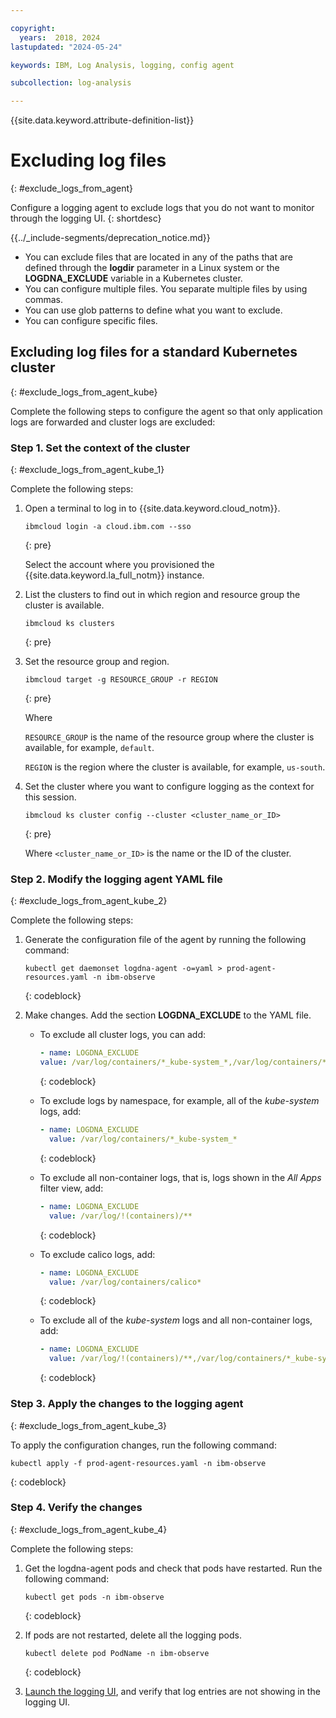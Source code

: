 ```yaml
---

copyright:
  years:  2018, 2024
lastupdated: "2024-05-24"

keywords: IBM, Log Analysis, logging, config agent

subcollection: log-analysis

---
```


{{site.data.keyword.attribute-definition-list}}

# Excluding log files
{: #exclude_logs_from_agent}

Configure a logging agent to exclude logs that you do not want to monitor through the logging UI.
{: shortdesc}


{{../_include-segments/deprecation_notice.md}}

* You can exclude files that are located in any of the paths that are defined through the **logdir** parameter in a Linux system or the **LOGDNA_EXCLUDE** variable in a Kubernetes cluster.
* You can configure multiple files. You separate multiple files by using commas.
* You can use glob patterns to define what you want to exclude.
* You can configure specific files.



## Excluding log files for a standard Kubernetes cluster
{: #exclude_logs_from_agent_kube}


Complete the following steps to configure the agent so that only application logs are forwarded and cluster logs are excluded:

### Step 1. Set the context of the cluster
{: #exclude_logs_from_agent_kube_1}

Complete the following steps:

1. Open a terminal to log in to {{site.data.keyword.cloud_notm}}.

    ```text
    ibmcloud login -a cloud.ibm.com --sso
    ```
    {: pre}

    Select the account where you provisioned the {{site.data.keyword.la_full_notm}} instance.

2. List the clusters to find out in which region and resource group the cluster is available.

    ```text
    ibmcloud ks clusters
    ```
    {: pre}

3. Set the resource group and region.

    ```text
    ibmcloud target -g RESOURCE_GROUP -r REGION
    ```
    {: pre}

    Where

    `RESOURCE_GROUP` is the name of the resource group where the cluster is available, for example, `default`.

    `REGION` is the region where the cluster is available, for example, `us-south`.

4. Set the cluster where you want to configure logging as the context for this session.

    ```text
    ibmcloud ks cluster config --cluster <cluster_name_or_ID>
    ```
    {: pre}

    Where `<cluster_name_or_ID>` is the name or the ID of the cluster.


### Step 2. Modify the logging agent YAML file
{: #exclude_logs_from_agent_kube_2}

Complete the following steps:

1. Generate the configuration file of the agent by running the following command:

    ```text
    kubectl get daemonset logdna-agent -o=yaml > prod-agent-resources.yaml -n ibm-observe
    ```
    {: codeblock}

2. Make changes. Add the section **LOGDNA_EXCLUDE** to the YAML file.

    * To exclude all cluster logs, you can add:

      ```yaml
      - name: LOGDNA_EXCLUDE
      value: /var/log/containers/*_kube-system_*,/var/log/containers/*ibm-observe_*,/var/log/containerd.log,/var/log/kubelet.log,/var/log/syslog,/var/log/ntpstats/*,/var/log/alb/*
      ```
      {: codeblock}

    * To exclude logs by namespace, for example, all of the *kube-system* logs, add:

      ```yaml
      - name: LOGDNA_EXCLUDE
        value: /var/log/containers/*_kube-system_*
      ```
      {: codeblock}

    * To exclude all non-container logs, that is, logs shown in the *All Apps* filter view, add:

      ```yaml
      - name: LOGDNA_EXCLUDE
        value: /var/log/!(containers)/**
      ```
      {: codeblock}

    * To exclude calico logs, add:

      ```yaml
      - name: LOGDNA_EXCLUDE
        value: /var/log/containers/calico*
      ```
      {: codeblock}

    * To exclude all of the *kube-system* logs and all non-container logs, add:

      ```yaml
      - name: LOGDNA_EXCLUDE
        value: /var/log/!(containers)/**,/var/log/containers/*_kube-system_*
      ```
      {: codeblock}


### Step 3. Apply the changes to the logging agent
{: #exclude_logs_from_agent_kube_3}

To apply the configuration changes, run the following command:

```text
kubectl apply -f prod-agent-resources.yaml -n ibm-observe
```
{: codeblock}

### Step 4. Verify the changes
{: #exclude_logs_from_agent_kube_4}

Complete the following steps:

1. Get the logdna-agent pods and check that pods have restarted. Run the following command:

    ```text
    kubectl get pods -n ibm-observe
    ```
    {: codeblock}

2. If pods are not restarted, delete all the logging pods.

    ```text
    kubectl delete pod PodName -n ibm-observe
    ```
    {: codeblock}

3. [Launch the logging UI](/docs/log-analysis?topic=log-analysis-launch), and verify that log entries are not showing in the logging UI.
